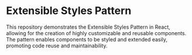 # Extensible Styles Pattern

This repository demonstrates the Extensible Styles Pattern in React, allowing for the creation of highly customizable and reusable components. The pattern enables components to be styled and extended easily, promoting code reuse and maintainability.
